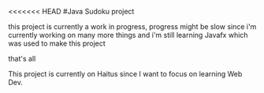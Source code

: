 <<<<<<< HEAD
#Java Sudoku project

this project is currently a work in progress, progress might be slow since i'm currently working on many more things and i'm still learning Javafx
which was used to make this project

that's all

This project is currently on Haitus since I want to focus on learning Web Dev.
